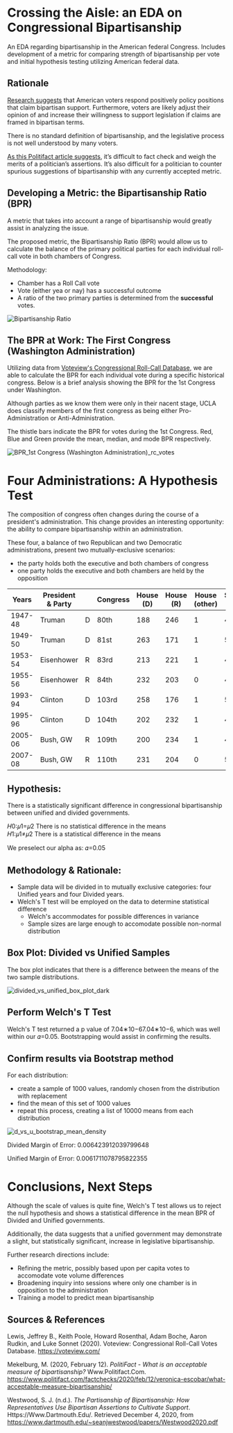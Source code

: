 # Crossing the Aisle: an EDA on Congressional Bipartisanship

An EDA regarding bipartisanship in the American federal Congress. Includes development of a metric for comparing strength of bipartisanship per vote and initial hypothesis testing utilizing American federal data.

## Rationale

[Research suggests](https://www.dartmouth.edu/~seanjwestwood/papers/Westwood2020.pdf) that American voters respond positively policy positions that claim bipartisan support.  Furthermore, voters are likely adjust their opinion of and increase their willingness to support legislation if claims are framed in bipartisan terms.

There is no standard definition of bipartisanship, and the legislative process is not well understood by many voters. 

[As this Politifact article suggests](https://www.politifact.com/factchecks/2020/feb/12/veronica-escobar/what-acceptable-measure-bipartisanship/), it’s difficult to fact check and weigh the merits of a politician’s assertions. It’s also difficult for a politician to counter spurious suggestions of bipartisanship with any currently accepted metric.

## Developing a Metric: the Bipartisanship Ratio (BPR)

A metric that takes into account a range of bipartisanship would greatly assist in analyzing the issue. 

The proposed metric, the Bipartisanship Ratio (BPR) would allow us to calculate the balance of the primary political parties for each individual roll-call vote in both chambers of Congress.

Methodology:

- Chamber has a Roll Call vote
- Vote (either yea or nay) has a successful outcome
- A ratio of the two primary parties is determined from the **successful** votes.

![Bipartisanship Ratio](img/BPR_from_presentation.png)



## The BPR at Work: The First Congress (Washington Administration)

Utilizing data from [Voteview's Congressional Roll-Call Database](https://voteview.com/), we are able to calculate the BPR for each individual vote during a specific historical congress. Below is a brief analysis showing the BPR for the 1st Congress under Washington.

Although parties as we know them were only in their nacent stage, UCLA does classify members of the first congress as being either Pro-Administration or Anti-Administration. 

The thistle bars indicate the BPR for votes during the 1st Congress. Red, Blue and Green provide the mean, median, and mode BPR respectively.

![BPR_1st Congress (Washington Administration)_rc_votes](img/BPR_1st_Congress_(Washington_Administration)_rc_votes_copy.png)

# Four Administrations: A Hypothesis Test

The composition of congress often changes during the course of a president's administration. This change provides an interesting opportunity: the ability to compare bipartisanship within an administration.

These four, a balance of two Republican and two Democratic administrations, present two mutually-exclusive scenarios:

- the party holds both the executive and both chambers of congress
- one party holds the executive and both chambers are held by the opposition



| Years   | President & Party |      | Congress | House (D) | House (R) | House (other) | Senate (D) | Senate (R) | Senate (other) | Government is: |
| ------- | ----------------- | ---- | -------- | --------- | --------- | ------------- | ---------- | ---------- | -------------- | -------------- |
| 1947-48 | Truman            | D    | 80th     | 188       | 246       | 1             | 45         | 51         | 0              | divided        |
| 1949-50 | Truman            | D    | 81st     | 263       | 171       | 1             | 54         | 42         | 0              | unified        |
| 1953-54 | Eisenhower        | R    | 83rd     | 213       | 221       | 1             | 47         | 48         | 1              | unified        |
| 1955-56 | Eisenhower        | R    | 84th     | 232       | 203       | 0             | 48         | 47         | 1              | divided        |
| 1993-94 | Clinton           | D    | 103rd    | 258       | 176       | 1             | 57         | 43         | 0              | unified        |
| 1995-96 | Clinton           | D    | 104th    | 202       | 232       | 1             | 46         | 54         | 0              | divided        |
| 2005-06 | Bush, GW          | R    | 109th    | 200       | 234       | 1             | 45         | 55         | 0              | unified        |
| 2007-08 | Bush, GW          | R    | 110th    | 231       | 204       | 0             | 51         | 49         | 0              | divided        |

## Hypothesis:

There is a statistically significant difference in congressional bipartisanship between unified and divided governments.

𝐻0:𝜇1=𝜇2   There is no statistical difference in the means  
𝐻1:𝜇1≠𝜇2    There is a statistical difference in the means     

We preselect our alpha as: 𝛼=0.05  

## Methodology & Rationale:

- Sample data will be divided in to mutually exclusive categories: four Unified years and four Divided years.
- Welch's T test will be employed on the data to determine statistical difference
  - Welch's accommodates for possible differences in variance
  - Sample sizes are large enough to accomodate possible non-normal distribution

## Box Plot: Divided vs Unified Samples

The box plot indicates that there is a difference between the means of the two sample distributions.

![divided_vs_unified_box_plot_dark](img/divided_vs_unified_box_plot_dark.png)

## Perform Welch's T Test

Welch's T test returned a p value of 7.04∗10−67.04∗10−6, which was well within our 𝛼=0.05. Bootstrapping would assist in confirming the results.

## Confirm results via Bootstrap method

For each distribution:

- create a sample of 1000 values, randomly chosen from the distribution with replacement
- find the mean of this set of 1000 values
- repeat this process, creating a list of 10000 means from each distribution

![d_vs_u_bootstrap_mean_density](img/d_vs_u_bootstrap_mean_density.png)

Divided Margin of Error: 0.006423912039799648  

Unified Margin of Error: 0.0061711078795822355

# Conclusions, Next Steps

Although the scale of values is quite fine, Welch's T test allows us to reject the null hypothesis and shows a statistical difference in the mean BPR of Divided and Unified governments.

Additionally, the data suggests that a unified government may demonstrate a slight, but statistically significant, increase in legislative bipartisanship.

Further research directions include:

- Refining the metric, possibly based upon per capita votes to accomodate vote volume differences
- Broadening inquiry into sessions where only one chamber is in opposition to the administration
- Training a model to predict mean bipartisanship



## Sources & References

Lewis, Jeffrey B., Keith Poole, Howard Rosenthal, Adam Boche, Aaron Rudkin, and Luke Sonnet (2020). Voteview: Congressional Roll-Call Votes Database. https://voteview.com/

Mekelburg, M. (2020, February 12). *PolitiFact - What is an acceptable measure of bipartisanship?* Www.Politifact.Com. https://www.politifact.com/factchecks/2020/feb/12/veronica-escobar/what-acceptable-measure-bipartisanship/

Westwood, S. J. (n.d.). *The Partisanship of Bipartisanship: How Representatives Use Bipartisan Assertions to Cultivate Support*. Https://Www.Dartmouth.Edu/. Retrieved December 4, 2020, from https://www.dartmouth.edu/~seanjwestwood/papers/Westwood2020.pdf



